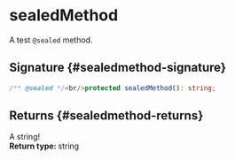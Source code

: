 # sealedMethod

A test `@sealed` method.  

## Signature {#sealedmethod-signature}

```typescript
/** @sealed */<br/>protected sealedMethod(): string;
```

## Returns {#sealedmethod-returns}

A string!  
<b>Return type: </b>string  

